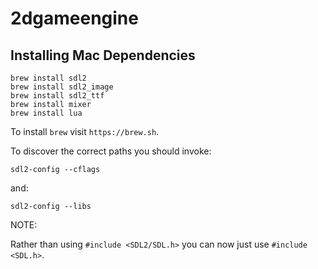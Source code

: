 # 2dgameengine

## Installing Mac Dependencies

```
brew install sdl2
brew install sdl2_image
brew install sdl2_ttf
brew install mixer
brew install lua
```

To install `brew` visit `https://brew.sh`.

To discover the correct paths you should invoke:

`sdl2-config --cflags`

and:

`sdl2-config --libs`

NOTE:

Rather than using `#include <SDL2/SDL.h>` you can now just use `#include <SDL.h>`.

